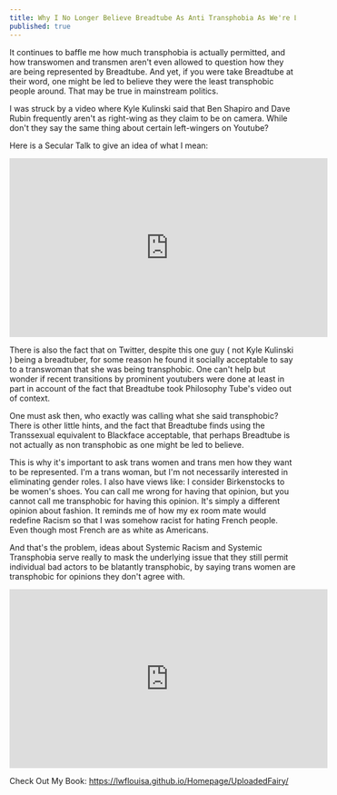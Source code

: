 ```yaml
---
title: Why I No Longer Believe Breadtube As Anti Transphobia As We're Led To Believe
published: true
---
```

It continues to baffle me how much transphobia is actually permitted, and how transwomen and transmen aren't even allowed to question how they are being represented by Breadtube. And yet, if you were take Breadtube at their word, one might be led to believe they were the least transphobic people around. That may be true in mainstream politics.

I was struck by a video where Kyle Kulinski said that Ben Shapiro and Dave Rubin frequently aren't as right-wing as they claim to be on camera. While don't they say the same thing about certain left-wingers on Youtube?

Here is a Secular Talk to give an idea of what I mean:
<iframe width="560" height="315" src="https://www.youtube.com/embed/NnJ3Yc5IGmc" title="YouTube video player" frameborder="0" allow="accelerometer; autoplay; clipboard-write; encrypted-media; gyroscope; picture-in-picture" allowfullscreen></iframe><br />

There is also the fact that on Twitter, despite this one guy ( not Kyle Kulinski ) being a breadtuber, for some reason he found it socially acceptable to say to a transwoman that she was being transphobic. One can't help but wonder if recent transitions by prominent youtubers were done at least in part in account of the fact that Breadtube took Philosophy Tube's video out of context.

One must ask then, who exactly was calling what she said transphobic? There is other little hints, and the fact that Breadtube finds using the Transsexual equivalent to Blackface acceptable, that perhaps Breadtube is not actually as non transphobic as one might be led to believe.

This is why it's important to ask trans women and trans men how they want to be represented. I'm a trans woman, but I'm not necessarily interested in eliminating gender roles. I also have views like: I consider Birkenstocks to be women's shoes. You can call me wrong for having that opinion, but you cannot call me transphobic for having this opinion. It's simply a different opinion about fashion. It reminds me of how my ex room mate would redefine Racism so that I was somehow racist for hating French people. Even though most French are as white as Americans.

And that's the problem, ideas about Systemic Racism and Systemic Transphobia serve really to mask the underlying issue that they still permit individual bad actors to be blatantly transphobic, by saying trans women are transphobic for opinions they don't agree with.

<iframe width="560" height="315" sandbox="allow-same-origin allow-scripts allow-popups" src="https://video.ploud.jp/videos/embed/5f4fbfb9-1664-4d12-a923-4809975141f7" frameborder="0" allowfullscreen></iframe>

Check Out My Book: https://lwflouisa.github.io/Homepage/UploadedFairy/

